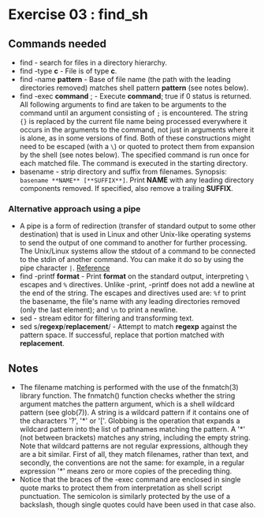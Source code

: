 # Exercise 03 : find\_sh

## Commands needed

- find - search for files in a directory hierarchy.
- find -type **c** - File is of type **c**.
- find -name **pattern** - Base of file name (the path with the leading  directories removed) matches shell pattern **pattern** (see notes below).
- find -exec **command** ; - Execute **command**; true if 0 status is returned. All following arguments to find are taken to be arguments to the command until an argument consisting of `;` is encountered. The string `{}` is replaced by the current file name being processed everywhere it occurs in the arguments to the command, not just in arguments where it is alone, as in some versions of find. Both of these constructions might need to be escaped (with a `\`) or quoted to protect them from expansion by the shell (see notes below). The specified command is run once for each matched file. The command is executed in the starting directory.
- basename - strip directory and suffix from filenames. Synopsis: `basename **NAME** [**SUFFIX**]`. Print **NAME** with any leading directory components removed.  If specified, also remove a trailing **SUFFIX**.

### Alternative approach using a pipe

- A pipe is a form of redirection (transfer of standard output to some other destination) that is used in Linux and other Unix-like operating systems to send the output of one command to another for further processing. The Unix/Linux systems allow the stdout of a command to be connected to the stdin of another command. You can make it do so by using the pipe character `|`. [Reference](https://www.geeksforgeeks.org/piping-in-unix-or-linux/)
- find -printf **format** - Print **format** on the standard output, interpreting `\` escapes and `%` directives. Unlike -print, -printf does not add a newline at the end of the string. The escapes and directives used are: `%f` to print the basename, the file's name with any leading directories removed (only the last element); and `\n` to print a newline.
- sed - stream editor for filtering and transforming text.
- sed s/**regexp**/**replacement**/ - Attempt to match **regexp** against the pattern space. If successful, replace that portion matched with **replacement**.

## Notes

- The filename matching is performed with the use of the fnmatch(3) library function. The fnmatch() function checks whether the string argument matches the pattern argument, which is a shell wildcard pattern (see glob(7)). A string is a wildcard pattern if it contains one of the characters '?', '\*' or '['. Globbing is the operation that expands a wildcard pattern into the list of pathnames matching the pattern. A '\*' (not between brackets) matches any string, including the empty string. Note that wildcard patterns are not regular expressions, although they are a bit similar. First of all, they match filenames, rather than text, and secondly, the conventions are not the same: for example, in a regular expression '\*' means zero or more copies of the preceding thing.
- Notice that the braces of the -exec command are enclosed in single quote marks to protect them from interpretation as shell script punctuation. The semicolon is similarly protected by the use of a backslash, though single quotes could have been used in that case also.
